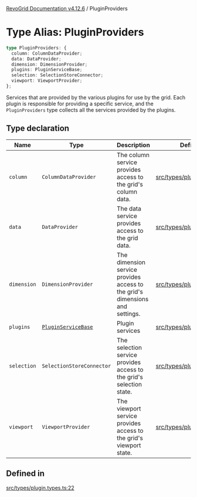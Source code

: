 [RevoGrid Documentation v4.12.6](README.md) / PluginProviders

# Type Alias: PluginProviders

```ts
type PluginProviders: {
  column: ColumnDataProvider;
  data: DataProvider;
  dimension: DimensionProvider;
  plugins: PluginServiceBase;
  selection: SelectionStoreConnector;
  viewport: ViewportProvider;
};
```

Services that are provided by the various plugins for use by the grid. Each plugin
is responsible for providing a specific service, and the `PluginProviders` type collects all the services provided
by the plugins.

## Type declaration

| Name | Type | Description | Defined in |
| ------ | ------ | ------ | ------ |
| `column` | `ColumnDataProvider` | The column service provides access to the grid's column data. | [src/types/plugin.types.ts:38](https://github.com/revolist/revogrid/blob/293c9e1b6198b802a0690dc2e0b9faebd722e77f/src/types/plugin.types.ts#L38) |
| `data` | `DataProvider` | The data service provides access to the grid data. | [src/types/plugin.types.ts:26](https://github.com/revolist/revogrid/blob/293c9e1b6198b802a0690dc2e0b9faebd722e77f/src/types/plugin.types.ts#L26) |
| `dimension` | `DimensionProvider` | The dimension service provides access to the grid's dimensions and settings. | [src/types/plugin.types.ts:30](https://github.com/revolist/revogrid/blob/293c9e1b6198b802a0690dc2e0b9faebd722e77f/src/types/plugin.types.ts#L30) |
| `plugins` | [`PluginServiceBase`](Interface.PluginServiceBase.md) | Plugin services | [src/types/plugin.types.ts:48](https://github.com/revolist/revogrid/blob/293c9e1b6198b802a0690dc2e0b9faebd722e77f/src/types/plugin.types.ts#L48) |
| `selection` | `SelectionStoreConnector` | The selection service provides access to the grid's selection state. | [src/types/plugin.types.ts:34](https://github.com/revolist/revogrid/blob/293c9e1b6198b802a0690dc2e0b9faebd722e77f/src/types/plugin.types.ts#L34) |
| `viewport` | `ViewportProvider` | The viewport service provides access to the grid's viewport state. | [src/types/plugin.types.ts:42](https://github.com/revolist/revogrid/blob/293c9e1b6198b802a0690dc2e0b9faebd722e77f/src/types/plugin.types.ts#L42) |

## Defined in

[src/types/plugin.types.ts:22](https://github.com/revolist/revogrid/blob/293c9e1b6198b802a0690dc2e0b9faebd722e77f/src/types/plugin.types.ts#L22)
